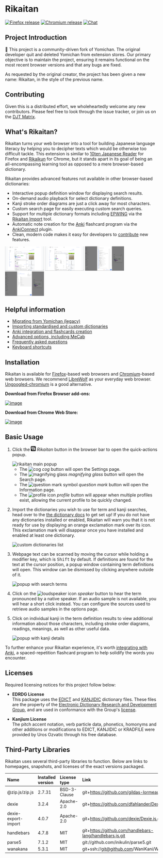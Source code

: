 # Rikaitan <!-- omit from toc -->

[![Firefox release](https://img.shields.io/badge/Firefox-Release-orange.svg)](https://addons.mozilla.org/en-US/firefox/addon/rikaitan/)
[![Chromium release](https://img.shields.io/badge/Chromium-Release-blue.svg)](https://chromewebstore.google.com/detail/rikaitan/pnjdahdadbkhcfamabafkjbjblbgkodk)
[![Chat](https://img.shields.io/badge/chat-join-green.svg)](https://tatsumoto-ren.github.io/blog/join-our-community.html)

## Project Introduction

:wave: This project is a community-driven fork of Yomichan.
The original developer quit and deleted Yomichan from extension stores.
Our primary objective is to maintain the project,
ensuring it remains functional on the most recent browser versions
and that any bugs are fixed.

As requested by the original creator, the project has been given a new name:
Rikaitan, in the style of the previous name.

## Contributing

Given this is a distributed effort, we wholeheartedly welcome any new
contributors. Please feel free to look through the issue tracker,
or join us on the [DJT Matrix](https://tatsumoto.neocities.org/blog/join-our-community).

## What's Rikaitan?<!-- omit from toc -->

Rikaitan turns your web browser into a tool for building Japanese language literacy
by helping you to decipher texts
which would be otherwise too difficult tackle.
This extension is similar to
[10ten Japanese Reader](https://addons.mozilla.org/en-US/firefox/addon/10ten-ja-reader/) for Firefox and
[Rikaikun](https://chrome.google.com/webstore/detail/rikaikun/jipdnfibhldikgcjhfnomkfpcebammhp?hl=en) for Chrome, but it
stands apart in its goal of being an all-encompassing learning tool
as opposed to a mere browser-based dictionary.

Rikaitan provides advanced features not available in other browser-based dictionaries:

- Interactive popup definition window for displaying search results.
- On-demand audio playback for select dictionary definitions.
- Kanji stroke order diagrams are just a click away for most characters.
- Custom search page for easily executing custom search queries.
- Support for multiple dictionary formats including [EPWING](https://ja.wikipedia.org/wiki/EPWING) via the [Rikaitan Import](https://github.com/Ajatt-Tools/rikaitan-import) tool.
- Automatic note creation for the [Anki](https://apps.ankiweb.net/) flashcard program via the [AnkiConnect](https://ankiweb.net/shared/info/2055492159) plugin.
- Clean, modern code makes it easy for developers to [contribute](https://github.com/Ajatt-Tools/rikaitan/blob/master/CONTRIBUTING.md) new features.

[![Term definitions](img/ss-terms-thumb.png)](img/ss-terms.png)
[![Kanji information](img/ss-kanji-thumb.png)](img/ss-kanji.png)
[![Dictionary options](img/ss-dictionaries-thumb.png)](img/ss-dictionaries.png)
[![Anki options](img/ss-anki-thumb.png)](img/ss-anki.png)

## Helpful information<!-- omit from toc -->

- [Migrating from Yomichan (legacy)](./docs/yomichan-migration.md#migrating-from-yomichan)
- [Importing standardised and custom dictionaries](./docs/dictionaries.md#dictionaries)
- [Anki integration and flashcards creation](./docs/anki-integration.md#anki-integration)
- [Advanced options, including MeCab](./docs/advanced-options.md#advanced-options)
- [Frequently asked questions](./docs/faq.md#frequently-asked-questions)
- [Keyboard shortcuts](./docs/keyboard-shortcuts.md)

## Installation

Rikaitan is available for
[Firefox](https://wiki.archlinux.org/title/Firefox)-based web browsers
and
[Chromium](https://wiki.archlinux.org/title/Chromium)-based web browsers.
We recommend [LibreWolf](https://librewolf.net/) as your everyday web browser.
[Ungoogled-chromium](https://aur.archlinux.org/packages/ungoogled-chromium) is a good alternative.

**Download from Firefox Browser add-ons:**

[![image](img/firefox-marketplace.png)](https://addons.mozilla.org/en-US/firefox/addon/rikaitan/)

**Download from Chrome Web Store:**

[![image](img/chrome-web-store.png)](https://chromewebstore.google.com/detail/rikaitan/pnjdahdadbkhcfamabafkjbjblbgkodk)

## Basic Usage

1.  Click the <img src="ext/images/rikaitan-icon.svg" width="16" height="16" alt="rikaitan icon"> _Rikaitan_ button in the browser bar to open the quick-actions popup.

    <img src="resources/images/browser-action-popup1.png" alt="rikaitan main popup">

    - The <img src="ext/images/cog.svg" width="16" height="16" alt="cog"> _cog_ button will open the Settings page.
    - The <img src="ext/images/magnifying-glass.svg" width="16" height="16" alt="magnifying glass"> _magnifying glass_ button will open the Search page.
    - The <img src="ext/images/question-mark-circle.svg" width="16" height="16" alt="question mark symbol"> _question mark_ button will open the Information page.
    - The <img src="ext/images/profile.svg" width="16" height="16" alt="profile icon"> _profile_ button will appear when multiple profiles exist, allowing the current profile to be quickly changed.

2.  Import the dictionaries you wish to use for term and kanji searches, head over to the [the dictionary docs](./docs/dictionaries.md) to get set up! If you do not have any dictionaries installed or enabled, Rikaitan will warn you that it is not ready for use by displaying an orange exclamation mark over its icon. This exclamation mark will disappear once you have installed and enabled at least one dictionary.

    <img src="resources/images/settings-dictionaries-popup.png" width="300" alt="custom dictionaries list">

3.  Webpage text can be scanned by moving the cursor while holding a modifier key, which is <kbd>Shift</kbd> by default. If definitions are found for the text at the cursor position, a popup window containing term definitions will open. This window can be dismissed by clicking anywhere outside of it.

    <img src="resources/images/search-popup-terms.png" width="300" alt="popup with search terms">

4.  Click on the <img src="ext/images/play-audio.svg" width="16" height="16" alt="loudspeaker icon"> _speaker_ button to hear the term pronounced by a native speaker. If an audio sample is not available, you will hear a short click instead. You can configure the sources used to retrieve audio samples in the options page.

5.  Click on individual kanji in the term definition results to view additional information about those characters, including stroke order diagrams, readings, meanings, as well as other useful data.

    <img src="resources/images/search-popup-kanji.png" width="300" alt="popup with kanji details">

To further enhance your Rikaitan experience,
it's worth [integrating with Anki](./docs/anki-integration.md),
a spaced-repetition flashcard program to help solidify the words you encounter.

## Licenses

Required licensing notices for this project follow below:

- **EDRDG License** \
  This package uses the [EDICT](https://www.edrdg.org/jmdict/edict.html) and
  [KANJIDIC](https://www.edrdg.org/wiki/index.php/KANJIDIC_Project) dictionary files. These files are the property of
  the [Electronic Dictionary Research and Development Group](https://www.edrdg.org/), and are used in conformance with
  the Group's [license](https://www.edrdg.org/edrdg/licence.html).

- **Kanjium License** \
  The pitch accent notation, verb particle data, phonetics, homonyms and other additions or modifications to EDICT,
  KANJIDIC or KRADFILE were provided by Uros Ozvatic through his free database.

## Third-Party Libraries

Rikaitan uses several third-party libraries to function.
Below are links to homepages, snapshots,
and licenses of the exact versions packaged.

| Name                | Installed version | License type | Link                                                     |
| :------------------ | :---------------- | :----------- | :------------------------------------------------------- |
| @zip.js/zip.js      | 2.7.31            | BSD-3-Clause | git+https://github.com/gildas-lormeau/zip.js.git         |
| dexie               | 3.2.4             | Apache-2.0   | git+https://github.com/dfahlander/Dexie.js.git           |
| dexie-export-import | 4.0.7             | Apache-2.0   | git+https://github.com/dexie/Dexie.js.git                |
| handlebars          | 4.7.8             | MIT          | git+https://github.com/handlebars-lang/handlebars.js.git |
| parse5              | 7.1.2             | MIT          | git://github.com/inikulin/parse5.git                     |
| wanakana            | 5.3.1             | MIT          | git+ssh://git@github.com/WaniKani/WanaKana.git           |
